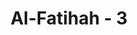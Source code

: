 ---
title: "Al-Fatihah - 3"
no: 3
arabic_no: ٣
ayah: الرَّحْمٰنِ الرَّحِيْمِۙ
translation: "Yang Maha Pengasih, Maha Penyayang,"
tafsir: "Pada ayat dua di atas Allah swt menerangkan bahwa Dia adalah Tuhan seluruh alam. Maka untuk mengingatkan hamba kepada nikmat dan karunia yang berlipat-ganda, yang telah dilimpahkan-Nya, serta sifat dan cinta kasih sayang yang abadi pada diri-Nya, diulang-Nya sekali lagi menyebut ar-Rahman ar-Rahim. Yang demikian dimaksudkan agar gambaran keganasan dan kezaliman seperti raja-raja yang dipertuan dan bersifat sewenang-wenang lenyap dari pikiran hamba.\n\nAllah mengingatkan dalam ayat ini bahwa sifat ketuhanan Allah terhadap hamba-Nya bukanlah sifat keganasan dan kezaliman, tetapi berdasarkan cinta dan kasih sayang. Dengan demikian manusia akan mencintai Tuhannya, dan menyembah Allah dengan hati yang aman dan tenteram, bebas dari rasa takut dan gelisah. Malah dia akan mengambil pelajaran dari sifat-sifat Allah. Dia akan mendasarkan pergaulan dan tingkah lakunya terhadap manusia sesamanya, atau terhadap orang yang di bawah pimpinannya, malah terhadap binatang yang tak pandai berbicara sekalipun, atas sifat cinta dan kasih sayang itu. Karena dengan jalan demikianlah manusia akan mendapat rahmat dan karunia dari Tuhannya.\n\nRasulullah bersabda:\n\nAllah hanya sayang kepada hamba-hamba-Nya yang pengasih. (Riwayat at-tabrani)\n\nOrang-orang yang penyayang, akan disayangi oleh Allah yang Rahman Tabaraka wa Ta'ala.(Oleh karena itu) sayangilah semua makhluk yang di bumi, niscaya semua makhluk yang di langit akan menyayangi kamu semua. (Riwayat Ahmad, Abu Dawud at-Tirmidzi dan al-hakim).\n\nRasulullah bersabda: \n\n\"Siapa yang kasih sayang meskipun kepada seekor burung (pipit) yang disembelih, akan disayangi Allah pada hari Kiamat. (Riwayat al-Bukhari)\n\nMaksud hadis yang ketiga ialah menggunakan aturan dan tata cara pada waktu menyembelih burung, misalnya memakai pisau yang tajam. Dapat pula dipahami dari urutan kata ar-Rahman, ar-Rahim, bahwa penjagaan, pemeliharaan dan asuhan Allah terhadap seluruh alam, bukanlah karena mengharapkan sesuatu dari alam itu, tetapi semata-mata karena rahmat dan kasih sayang-Nya.\n\nBoleh jadi ada yang terlintas dalam pikiran orang, mengapa Allah membuat peraturan dan hukum, dan menghukum orang-orang yang melanggar peraturan itu? Pikiran ini akan hilang bila diketahui bahwa peraturan dan hukum, begitu juga azab di akhirat atau di dunia yang dibuat Allah untuk hamba-Nya yang melanggar tidaklah berlawanan dengan sifat Allah Yang Maha Pengasih dan Maha Penyayang, karena peraturan dan hukum itu rahmat dari Allah demi untuk kebaikan manusia itu sendiri. Begitu pula azab dari Allah terhadap hamba-Nya yang melanggar peraturan dan hukum itu sesuai dengan keadilan-Nya."
---